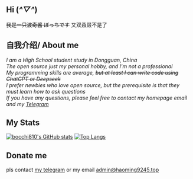## Hi (*^▽^*)
~~我是一只波奇酱 ぼっちです~~ 又双叒叕不是了

## 自我介绍/ About me
*I am a High School student study in Dongguan, China*  
*The open source just my personal hobby, and I'm not a professional*  
*My programming skills are average, ~~but at least I can write code using ChatGPT or Deepseek~~*  
*I prefer newbies who love open source, but the prerequisite is that they must learn how to ask questions*  
*If you have any questions, please feel free to contact my homepage email and my [Telegram](https://t.me/bocchi1919810)*  
## My Stats
[![bocchi810's GitHub stats](https://github-readme-stats.vercel.app/api?username=bocchi810&count_private=true)](https://github.com/anuraghazra/github-readme-stats)
[![Top Langs](https://github-readme-stats.vercel.app/api/top-langs/?username=bocchi810)](https://github.com/anuraghazra/github-readme-stats)
## Donate me
pls contact [my telegram](https://t.me/bocchi1919810) or my email admin@haoming9245.top
